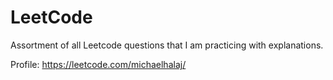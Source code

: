 # LeetCode
Assortment of all Leetcode questions that I am practicing with explanations.

Profile: https://leetcode.com/michaelhalaj/
